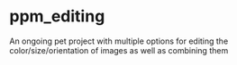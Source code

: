 # ppm_editing
An ongoing pet project with multiple options for editing the color/size/orientation of images as well as combining them
